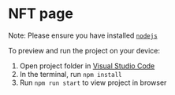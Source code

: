 # NFT page
  
Note: Please ensure you have installed <code><a href="https://nodejs.org/en/download/">nodejs</a></code>
  
To preview and run the project on your device:
1) Open project folder in <a href="https://code.visualstudio.com/download">Visual Studio Code</a>
2) In the terminal, run `npm install`
3) Run `npm run start` to view project in browser
